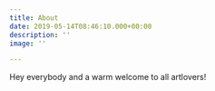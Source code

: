 ```yaml
---
title: About
date: 2019-05-14T08:46:10.000+00:00
description: ''
image: ''

---
```

Hey everybody and a warm welcome to all artlovers!